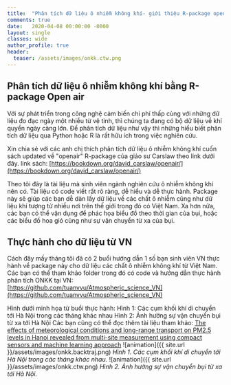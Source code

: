```yaml
---
title:  "Phân tích dữ liệu ô nhiễm không khí- giới thiệu R-package openair"
comments: true
date:   2020-04-08 00:00:00 -0000
layout: single
classes: wide
author_profile: true
header:
  teaser: /assets/images/onkk.ctw.png
---
```


## Phân tích dữ liệu ô nhiễm không khí bằng R-package Open air

Với sự phát triển trong công nghệ cảm biến chi phí thấp cùng với những dữ liệu đo đạc ngày một nhiều từ vệ tinh, 
thì chúng ta đang có bộ dữ liệu về khí quyển ngày càng lớn. Để phân tích dữ liệu như vậy thì những hiểu biết phân tích dữ liệu qua Python hoặc R là rất hữu ích trong việc nghiên cứu.

Xin chia sẻ với các anh chị thích phân tích dữ liệu ô nhiễm không khí cuốn sách updated về "openair" R-package của giáo sư Carslaw theo link dưới đây.
link sách: [https://bookdown.org/david_carslaw/openair/](https://bookdown.org/david_carslaw/openair/)

Theo tôi đây là tài liệu mà sinh viên ngành nghiên cứu ô nhiễm không khí nên có. Tài liệu có code viết rất rõ ràng, dễ hiểu và dễ thực hành. 
Package này sẽ giúp các bạn dễ dàn lấy dữ liệu về các chất ô nhiễm cũng như dữ liệu khí tượng từ nhiều nơi trên thế giới trong đó có Việt Nam.
Xa hơn nữa, các bạn có thể vận dụng để phác họa biểu đồ theo thời gian của bụi, hoặc các biểu đồ hoa gió cũng như sự vận chuyển từ xa của bụi.

## Thực hành cho dữ liệu từ VN
Cách đây mấy tháng tôi đã có 2 buổi hướng dẫn 1 số bạn sinh viên VN thực hành về package này cho dữ liệu các chất ô nhiễm không khí từ Việt Nam. 
Các bạn có thể tham khảo folder trong đó có code và hướng dẫn thực hành phân tích ONKK tại VN:
[https://github.com/tuanvvu/Atmospheric_science_VN](https://github.com/tuanvvu/Atmospheric_science_VN)

Hình dưới minh họa từ buổi thực hành:
Hình 1: Các cụm khối khí di chuyển tới Hà Nội trong các tháng khác nhau
Hình 2: Ảnh hưởng sự vận chuyển bụi từ xa tới Hà Nội
Các bạn cũng có thể đọc thêm tài liệu tham khảo: 
[The effects of meteorological conditions and long-range transport on PM2.5 levels in Hanoi revealed from multi-site measurement using compact sensors and machine learning approach](https://www.sciencedirect.com/science/article/pii/S0021850220302019)
![animation]({{ site.url }}/assets/images/onkk.backtraj.png) 
*Hình 1. Các cụm khối khí di chuyển tới Hà Nội trong các tháng khác nhau.*
![animation]({{ site.url }}/assets/images/onkk.ctw.png) 
*Hình 2. Ảnh hưởng sự vận chuyển bụi từ xa tới Hà Nội.*
